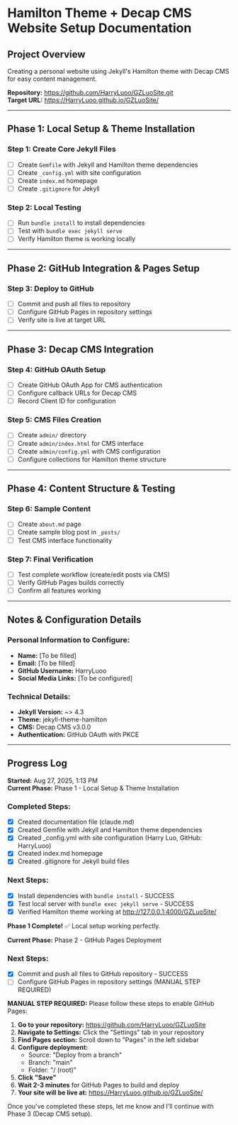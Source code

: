 # Hamilton Theme + Decap CMS Website Setup Documentation

## Project Overview
Creating a personal website using Jekyll's Hamilton theme with Decap CMS for easy content management.

**Repository:** https://github.com/HarryLuoo/GZLuoSite.git  
**Target URL:** https://HarryLuoo.github.io/GZLuoSite/

---

## Phase 1: Local Setup & Theme Installation

### Step 1: Create Core Jekyll Files
- [ ] Create `Gemfile` with Jekyll and Hamilton theme dependencies
- [ ] Create `_config.yml` with site configuration
- [ ] Create `index.md` homepage
- [ ] Create `.gitignore` for Jekyll

### Step 2: Local Testing
- [ ] Run `bundle install` to install dependencies
- [ ] Test with `bundle exec jekyll serve`
- [ ] Verify Hamilton theme is working locally

---

## Phase 2: GitHub Integration & Pages Setup

### Step 3: Deploy to GitHub
- [ ] Commit and push all files to repository
- [ ] Configure GitHub Pages in repository settings
- [ ] Verify site is live at target URL

---

## Phase 3: Decap CMS Integration

### Step 4: GitHub OAuth Setup
- [ ] Create GitHub OAuth App for CMS authentication
- [ ] Configure callback URLs for Decap CMS
- [ ] Record Client ID for configuration

### Step 5: CMS Files Creation
- [ ] Create `admin/` directory
- [ ] Create `admin/index.html` for CMS interface
- [ ] Create `admin/config.yml` with CMS configuration
- [ ] Configure collections for Hamilton theme structure

---

## Phase 4: Content Structure & Testing

### Step 6: Sample Content
- [ ] Create `about.md` page
- [ ] Create sample blog post in `_posts/`
- [ ] Test CMS interface functionality

### Step 7: Final Verification
- [ ] Test complete workflow (create/edit posts via CMS)
- [ ] Verify GitHub Pages builds correctly
- [ ] Confirm all features working

---

## Notes & Configuration Details

### Personal Information to Configure:
- **Name:** [To be filled]
- **Email:** [To be filled]
- **GitHub Username:** HarryLuoo
- **Social Media Links:** [To be configured]

### Technical Details:
- **Jekyll Version:** ~> 4.3
- **Theme:** jekyll-theme-hamilton
- **CMS:** Decap CMS v3.0.0
- **Authentication:** GitHub OAuth with PKCE

---

## Progress Log

**Started:** Aug 27, 2025, 1:13 PM  
**Current Phase:** Phase 1 - Local Setup & Theme Installation

### Completed Steps:
- [x] Created documentation file (claude.md)
- [x] Created Gemfile with Jekyll and Hamilton theme dependencies
- [x] Created _config.yml with site configuration (Harry Luo, GitHub: HarryLuoo)
- [x] Created index.md homepage
- [x] Created .gitignore for Jekyll build files

### Next Steps:
- [x] Install dependencies with `bundle install` - SUCCESS
- [x] Test local server with `bundle exec jekyll serve` - SUCCESS
- [x] Verified Hamilton theme working at http://127.0.0.1:4000/GZLuoSite/

**Phase 1 Complete!** ✅ Local setup working perfectly.

**Current Phase:** Phase 2 - GitHub Pages Deployment
### Next Steps:
- [x] Commit and push all files to GitHub repository - SUCCESS
- [ ] Configure GitHub Pages in repository settings (MANUAL STEP REQUIRED)

**MANUAL STEP REQUIRED:** Please follow these steps to enable GitHub Pages:

1. **Go to your repository:** https://github.com/HarryLuoo/GZLuoSite
2. **Navigate to Settings:** Click the "Settings" tab in your repository
3. **Find Pages section:** Scroll down to "Pages" in the left sidebar
4. **Configure deployment:**
   - Source: "Deploy from a branch"
   - Branch: "main"
   - Folder: "/ (root)"
5. **Click "Save"**
6. **Wait 2-3 minutes** for GitHub Pages to build and deploy
7. **Your site will be live at:** https://HarryLuoo.github.io/GZLuoSite/

Once you've completed these steps, let me know and I'll continue with Phase 3 (Decap CMS setup).
